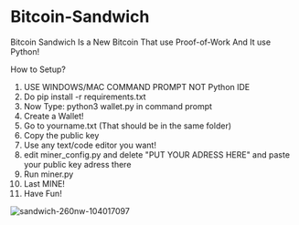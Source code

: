 # Bitcoin-Sandwich
Bitcoin Sandwich Is a New Bitcoin That use Proof-of-Work And It use Python!


How to Setup?
1. USE WINDOWS/MAC COMMAND PROMPT NOT Python IDE
2. Do pip install -r requirements.txt
3. Now Type: python3 wallet.py in command prompt
4. Create a Wallet!
5. Go to yourname.txt (That should be in the same folder)
6. Copy the public key
7. Use any text/code editor you want!
8. edit miner_config.py and delete "PUT YOUR ADRESS HERE" and paste your public key adress there
9. Run miner.py
10. Last MINE!
11. Have Fun!


![sandwich-260nw-104017097](https://user-images.githubusercontent.com/80700684/125523283-2b070f9e-d7b9-4a70-9f52-b8088bec6c0a.png)
